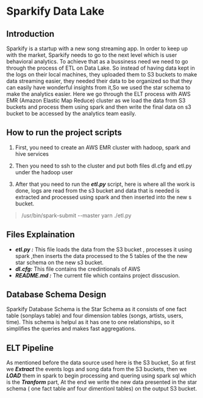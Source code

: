 # Sparkify Data Lake

## Introduction

Sparkify is a startup with a new song streaming app. In order to keep up with the market, Sparkify needs to go to the next level which is user behavioral analytics. To achieve that as a bussiness need we need to go through the process of ETL on Data Lake. So instead of having data kept in the logs on their local machines, they uploaded them to S3 buckets to make data streaming easier, they needed their data to be organized so that they can easily have wonderful insights from it,So we used the star schema to make the analytics easier. Here we go through the ELT process with AWS EMR (Amazon Elastic Map Reduce) cluster as we
load the data from S3 buckets and process them using spark and then write the final data on s3 bucket to be accessed by the analytics team easily.

## How to run the project scripts

1. First, you need to create an AWS EMR cluster with hadoop, spark and hive services

2. Then you need to ssh to the cluster and put both files dl.cfg and etl.py under the hadoop user

3. After that you need to run the ___etl.py___ script, here is where all the work is done, logs are read from the s3 bucket and data that is needed is extracted and processed using spark and then inserted into the new s bucket.

>/usr/bin/spark-submit --master yarn ./etl.py


## Files Explaination

- ***etl.py :*** This file loads the data from the S3 bucket , processes it using spark ,then inserts the data processed to the 5 tables of the the new star schema on the new s3 bucket.
- ***dl.cfg:*** This file contains the credintionals of AWS
- ***README.md :*** The current file which contains project disscusion.


## Database Schema Design
Sparkify Database Schema is the Star Schema as it consists of one fact table (sonplays table) and four dimension tables (songs, artists, users, time). This schema is helpul as it has one to one relationships, so it simplifies the queries and makes fast aggregations.

## ELT Pipeline
As mentioned before the data source used here is the S3 bucket, So at first we ***Extract*** the events logs and song data from the S3 buckets, then we ***LOAD*** them in spark to begin processing and quering using spark sql which is the ***Tranform*** part, At the end we write the new data presented in the star schema ( one fact table anf four dimentionl tables) on the output S3 bucket.
